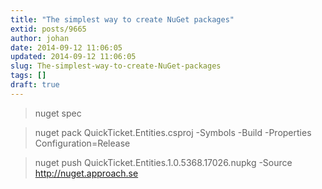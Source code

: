 ```yaml
---
title: "The simplest way to create NuGet packages"
extid: posts/9665
author: johan
date: 2014-09-12 11:06:05
updated: 2014-09-12 11:06:05
slug: The-simplest-way-to-create-NuGet-packages
tags: []
draft: true
---
```


> nuget spec

> nuget pack QuickTicket.Entities.csproj -Symbols -Build -Properties Configuration=Release

> nuget push QuickTicket.Entities.1.0.5368.17026.nupkg -Source http://nuget.approach.se

